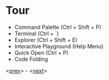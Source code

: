 # Tour

* Command Palette (Ctrl + Shift + P)
* Terminal (Ctrl + `)
* Explorer (Ctrl + Shift + E)
* Interactive Playground (Help Menu)
* Quick Open (Ctrl + P)
* Code Folding


<[prev](2.md)> - <[next](4.md)>